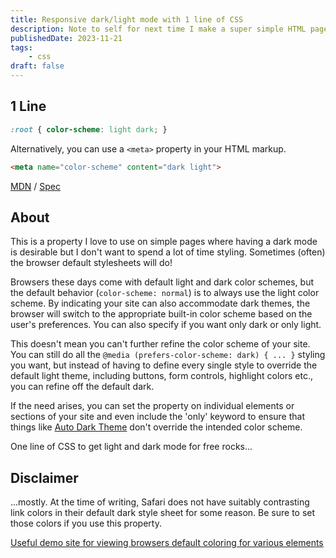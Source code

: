 ```yaml
---
title: Responsive dark/light mode with 1 line of CSS
description: Note to self for next time I make a super simple HTML page
publishedDate: 2023-11-21
tags: 
    - css
draft: false
---
```

## 1 Line

```css
:root { color-scheme: light dark; }
```

Alternatively, you can use a `<meta>` property in your HTML markup.

```html
<meta name="color-scheme" content="dark light">
```

[MDN](https://developer.mozilla.org/en-US/docs/Web/CSS/color-scheme) / [Spec](https://drafts.csswg.org/css-color-adjust/#preferred)

## About

This is a property I love to use on simple pages where having a dark mode is desirable but I don't want to spend a lot of time styling. Sometimes (often) the browser default stylesheets will do!

Browsers these days come with default light and dark color schemes, but the default behavior (`color-scheme: normal`) is to always use the light color scheme. By indicating your site can also accommodate dark themes, the browser will switch to the appropriate built-in color scheme based on the user's preferences. You can also specify if you want only dark or only light.

This doesn't mean you can't further refine the color scheme of your site. You can still do all the `@media (prefers-color-scheme: dark) { ... }` styling you want, but instead of having to define every single style to override the default light theme, including buttons, form controls, highlight colors etc., you can refine off the default dark.

If the need arises, you can set the property on individual elements or sections of your site and even include the 'only' keyword to ensure that things like [Auto Dark Theme](https://developer.chrome.com/blog/auto-dark-theme/#per-element-opt-out) don't override the intended color scheme.

One line of CSS to get light and dark mode for free rocks...

## Disclaimer

...mostly. At the time of writing, Safari does not have suitably contrasting link colors in their default dark style sheet for some reason. Be sure to set those colors if you use this property.

[Useful demo site for viewing browsers default coloring for various elements](https://color-scheme-demo.glitch.me)